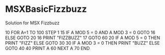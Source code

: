 # MSXBasicFizzbuzz
Solution for MSX Fizzbuzz


10 FOR A=1 TO 100 STEP 1
15 IF A MOD 5 = 0 AND A MOD 3 = 0 GOTO 16 ELSE GOTO 20
16 PRINT "FIZZBUZZ"
17 GOTO 60
20 IF A MOD 5 = 0 THEN PRINT "FIZZ" ELSE GOTO 30
30 IF A MOD 3 = 0 THEN PRINT "BUZZ" ELSE GOTO 40
40 PRINT A
60 NEXT A
70 END
